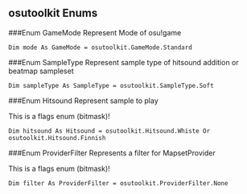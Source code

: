 osutoolkit Enums
-----------------

###Enum GameMode
Represent Mode of osu!game
```
Dim mode As GameMode = osutoolkit.GameMode.Standard
```

###Enum SampleType
Represent sample type of hitsound addition or beatmap sampleset
```
Dim sampleType As SampleType = osutoolkit.SampleType.Soft
```

###Enum Hitsound
Represent sample to play

This is a flags enum (bitmask)!
```
Dim hitsound As Hitsound = osutoolkit.Hitsound.Whiste Or osutoolkit.Hitsound.Finnish
```

###Enum ProviderFilter
Represents a filter for MapsetProvider

This is a flags enum (bitmask)!
```
Dim filter As ProviderFilter = osutoolkit.ProviderFilter.None
```